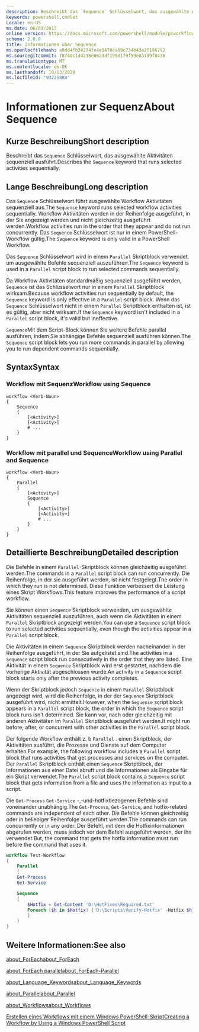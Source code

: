 ```yaml
---
description: Beschreibt das `Sequence` Schlüsselwort, das ausgewählte Aktivitäten sequenziell ausführt.
keywords: powershell,cmdlet
Locale: en-US
ms.date: 06/09/2017
online version: https://docs.microsoft.com/powershell/module/psworkflow/about/about_sequence?view=powershell-5.1&WT.mc_id=ps-gethelp
schema: 2.0.0
title: Informationen über_Sequence
ms.openlocfilehash: a9dd4fb24274fe4e1478ca69c734b43a2f196792
ms.sourcegitcommit: f874dc1d4236e06a3df195d179f59e0a7d9f8436
ms.translationtype: MT
ms.contentlocale: de-DE
ms.lasthandoff: 10/13/2020
ms.locfileid: "93221884"
---
```

# <a name="about-sequence"></a><span data-ttu-id="f089f-104">Informationen zur Sequenz</span><span class="sxs-lookup"><span data-stu-id="f089f-104">About Sequence</span></span>

## <a name="short-description"></a><span data-ttu-id="f089f-105">Kurze Beschreibung</span><span class="sxs-lookup"><span data-stu-id="f089f-105">Short description</span></span>

<span data-ttu-id="f089f-106">Beschreibt das `Sequence` Schlüsselwort, das ausgewählte Aktivitäten sequenziell ausführt.</span><span class="sxs-lookup"><span data-stu-id="f089f-106">Describes the `Sequence` keyword that runs selected activities sequentially.</span></span>

## <a name="long-description"></a><span data-ttu-id="f089f-107">Lange Beschreibung</span><span class="sxs-lookup"><span data-stu-id="f089f-107">Long description</span></span>

<span data-ttu-id="f089f-108">Das `Sequence` Schlüsselwort führt ausgewählte Workflow Aktivitäten sequenziell aus.</span><span class="sxs-lookup"><span data-stu-id="f089f-108">The `Sequence` keyword runs selected workflow activities sequentially.</span></span> <span data-ttu-id="f089f-109">Workflow Aktivitäten werden in der Reihenfolge ausgeführt, in der Sie angezeigt werden und nicht gleichzeitig ausgeführt werden.</span><span class="sxs-lookup"><span data-stu-id="f089f-109">Workflow activities run in the order that they appear and do not run concurrently.</span></span> <span data-ttu-id="f089f-110">Das `Sequence` Schlüsselwort ist nur in einem PowerShell-Workflow gültig.</span><span class="sxs-lookup"><span data-stu-id="f089f-110">The `Sequence` keyword is only valid in a PowerShell Workflow.</span></span>

<span data-ttu-id="f089f-111">Das `Sequence` Schlüsselwort wird in einem `Parallel` Skriptblock verwendet, um ausgewählte Befehle sequenziell auszuführen.</span><span class="sxs-lookup"><span data-stu-id="f089f-111">The `Sequence` keyword is used in a `Parallel` script block to run selected commands sequentially.</span></span>

<span data-ttu-id="f089f-112">Da Workflow Aktivitäten standardmäßig sequenziell ausgeführt werden, `Sequence` ist das Schlüsselwort nur in einem `Parallel` Skriptblock wirksam.</span><span class="sxs-lookup"><span data-stu-id="f089f-112">Because workflow activities run sequentially by default, the `Sequence` keyword is only effective in a `Parallel` script block.</span></span> <span data-ttu-id="f089f-113">Wenn das `Sequence` Schlüsselwort nicht in einem `Parallel` Skriptblock enthalten ist, ist es gültig, aber nicht wirksam.</span><span class="sxs-lookup"><span data-stu-id="f089f-113">If the `Sequence` keyword isn't included in a `Parallel` script block, it's valid but ineffective.</span></span>

<span data-ttu-id="f089f-114">`Sequence`Mit dem Script-Block können Sie weitere Befehle parallel ausführen, indem Sie abhängige Befehle sequenziell ausführen können.</span><span class="sxs-lookup"><span data-stu-id="f089f-114">The `Sequence` script block lets you run more commands in parallel by allowing you to run dependent commands sequentially.</span></span>

## <a name="syntax"></a><span data-ttu-id="f089f-115">Syntax</span><span class="sxs-lookup"><span data-stu-id="f089f-115">Syntax</span></span>

### <a name="workflow-using-sequence"></a><span data-ttu-id="f089f-116">Workflow mit Sequenz</span><span class="sxs-lookup"><span data-stu-id="f089f-116">Workflow using Sequence</span></span>

```
workflow <Verb-Noun>
{
    Sequence
    {
        [<Activity>]
        [<Activity>]
        # ...
    }
}
```

### <a name="workflow-using-parallel-and-sequence"></a><span data-ttu-id="f089f-117">Workflow mit parallel und Sequence</span><span class="sxs-lookup"><span data-stu-id="f089f-117">Workflow using Parallel and Sequence</span></span>

```
workflow <Verb-Noun>
{
    Parallel
    {
        [<Activity>]
        Sequence
        {
            [<Activity>]
            [<Activity>]
            # ...
        }
    }
}
```

## <a name="detailed-description"></a><span data-ttu-id="f089f-118">Detaillierte Beschreibung</span><span class="sxs-lookup"><span data-stu-id="f089f-118">Detailed description</span></span>

<span data-ttu-id="f089f-119">Die Befehle in einem `Parallel`-Skriptblock können gleichzeitig ausgeführt werden.</span><span class="sxs-lookup"><span data-stu-id="f089f-119">The commands in a `Parallel` script block can run concurrently.</span></span> <span data-ttu-id="f089f-120">Die Reihenfolge, in der sie ausgeführt werden, ist nicht festgelegt.</span><span class="sxs-lookup"><span data-stu-id="f089f-120">The order in which they run is not determined.</span></span> <span data-ttu-id="f089f-121">Diese Funktion verbessert die Leistung eines Skript Workflows.</span><span class="sxs-lookup"><span data-stu-id="f089f-121">This feature improves the performance of a script workflow.</span></span>

<span data-ttu-id="f089f-122">Sie können einen `Sequence` Skriptblock verwenden, um ausgewählte Aktivitäten sequenziell auszuführen, auch wenn die Aktivitäten in einem `Parallel` Skriptblock angezeigt werden.</span><span class="sxs-lookup"><span data-stu-id="f089f-122">You can use a `Sequence` script block to run selected activities sequentially, even though the activities appear in a `Parallel` script block.</span></span>

<span data-ttu-id="f089f-123">Die Aktivitäten in einem `Sequence` Skriptblock werden nacheinander in der Reihenfolge ausgeführt, in der Sie aufgelistet sind.</span><span class="sxs-lookup"><span data-stu-id="f089f-123">The activities in a `Sequence` script block run consecutively in the order that they are listed.</span></span> <span data-ttu-id="f089f-124">Eine Aktivität in einem `Sequence` Skriptblock wird erst gestartet, nachdem die vorherige Aktivität abgeschlossen wurde.</span><span class="sxs-lookup"><span data-stu-id="f089f-124">An activity in a `Sequence` script block starts only after the previous activity completes.</span></span>

<span data-ttu-id="f089f-125">Wenn der Skriptblock jedoch `Sequence` in einem `Parallel` Skriptblock angezeigt wird, wird die Reihenfolge, in der der `Sequence` Skriptblock ausgeführt wird, nicht ermittelt.</span><span class="sxs-lookup"><span data-stu-id="f089f-125">However, when the `Sequence` script block appears in a `Parallel` script block, the order in which the `Sequence` script block runs isn't determined.</span></span> <span data-ttu-id="f089f-126">Sie kann vor, nach oder gleichzeitig mit anderen Aktivitäten im `Parallel` Skriptblock ausgeführt werden.</span><span class="sxs-lookup"><span data-stu-id="f089f-126">It might run before, after, or concurrent with other activities in the `Parallel` script block.</span></span>

<span data-ttu-id="f089f-127">Der folgende Workflow enthält z. b `Parallel` . einen Skriptblock, der Aktivitäten ausführt, die Prozesse und Dienste auf dem Computer erhalten.</span><span class="sxs-lookup"><span data-stu-id="f089f-127">For example, the following workflow includes a `Parallel` script block that runs activities that get processes and services on the computer.</span></span> <span data-ttu-id="f089f-128">Der `Parallel` Skriptblock enthält einen `Sequence` Skriptblock, der Informationen aus einer Datei abruft und die Informationen als Eingabe für ein Skript verwendet.</span><span class="sxs-lookup"><span data-stu-id="f089f-128">The `Parallel` script block contains a `Sequence` script block that gets information from a file and uses the information as input to a script.</span></span>

<span data-ttu-id="f089f-129">Die `Get-Process` `Get-Service` -,-und-hotfixbezogenen Befehle sind voneinander unabhängig.</span><span class="sxs-lookup"><span data-stu-id="f089f-129">The `Get-Process`, `Get-Service`, and hotfix-related commands are independent of each other.</span></span> <span data-ttu-id="f089f-130">Die Befehle können gleichzeitig oder in beliebiger Reihenfolge ausgeführt werden.</span><span class="sxs-lookup"><span data-stu-id="f089f-130">The commands can run concurrently or in any order.</span></span> <span data-ttu-id="f089f-131">Der Befehl, mit dem die Hotfixinformationen abgerufen werden, muss jedoch vor dem Befehl ausgeführt werden, der ihn verwendet.</span><span class="sxs-lookup"><span data-stu-id="f089f-131">But, the command that gets the hotfix information must run before the command that uses it.</span></span>

```powershell
workflow Test-Workflow
{
    Parallel
    {
    Get-Process
    Get-Service

    Sequence
    {
        $Hotfix = Get-Content 'D:\HotFixes\Required.txt'
        Foreach ($h in $Hotfix) {'D:\Scripts\Verify-Hotfix' -Hotfix $h}
        }
    }
}
```

## <a name="see-also"></a><span data-ttu-id="f089f-132">Weitere Informationen:</span><span class="sxs-lookup"><span data-stu-id="f089f-132">See also</span></span>

[<span data-ttu-id="f089f-133">about_ForEach</span><span class="sxs-lookup"><span data-stu-id="f089f-133">about_ForEach</span></span>](../../Microsoft.PowerShell.Core/About/about_Foreach.md)

[<span data-ttu-id="f089f-134">about_ForEach parallel</span><span class="sxs-lookup"><span data-stu-id="f089f-134">about_ForEach-Parallel</span></span>](about_ForEach-Parallel.md)

[<span data-ttu-id="f089f-135">about_Language_Keywords</span><span class="sxs-lookup"><span data-stu-id="f089f-135">about_Language_Keywords</span></span>](../../Microsoft.PowerShell.Core/About/about_Language_Keywords.md)

[<span data-ttu-id="f089f-136">about_Parallel</span><span class="sxs-lookup"><span data-stu-id="f089f-136">about_Parallel</span></span>](about_Parallel.md)

[<span data-ttu-id="f089f-137">about_Workflows</span><span class="sxs-lookup"><span data-stu-id="f089f-137">about_Workflows</span></span>](about_Workflows.md)

[<span data-ttu-id="f089f-138">Erstellen eines Workflows mit einem Windows PowerShell-Skript</span><span class="sxs-lookup"><span data-stu-id="f089f-138">Creating a Workflow by Using a Windows PowerShell Script</span></span>](/previous-versions/powershell/scripting/developer/workflow/creating-a-workflow-by-using-a-windows-powershell-script)
